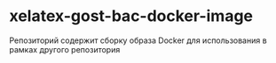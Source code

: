 # xelatex-gost-bac-docker-image
Репозиторий содержит сборку образа Docker для использования в  рамках другого репозитория

